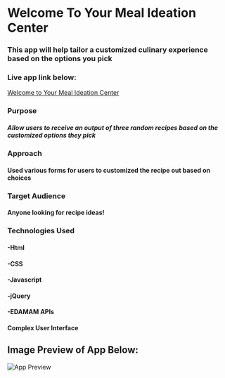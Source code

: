 # Welcome To Your Meal Ideation Center

### This app will help tailor a customized culinary experience based on the options you pick

### Live app link below:

[Welcome to Your Meal Ideation Center](https://michaelcodes23.github.io/Meal_Ideation_Center/)

### Purpose

##### Allow users to receive an output of three random recipes based on the customized options they pick

### Approach

#### Used various forms for users to customized the recipe out based on choices

### Target Audience

#### Anyone looking for recipe ideas!

### Technologies Used

#### -Html
#### -CSS
#### -Javascript
#### -jQuery
#### -EDAMAM APIs
#### Complex User Interface

## Image Preview of App Below:
![App Preview](https://i.imgur.com/hFCCjel.jpg)

